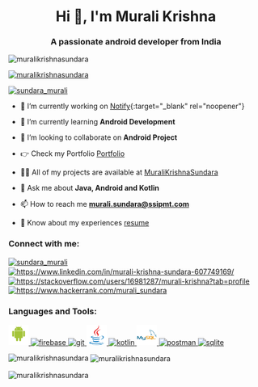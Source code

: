 <h1 align="center">Hi 👋, I'm Murali Krishna</h1>
<h3 align="center">A passionate android developer from India</h3>

<p align="left"> <img src="https://komarev.com/ghpvc/?username=muralikrishnasundara&label=Profile%20views&color=0e75b6&style=flat" alt="muralikrishnasundara" /> </p>

<p align="left"> <a href="https://github.com/ryo-ma/github-profile-trophy"><img src="https://github-profile-trophy.vercel.app/?username=muralikrishnasundara" alt="muralikrishnasundara" /></a> </p>

<p align="left"> <a href="https://twitter.com/sundara_murali" target="blank"><img src="https://img.shields.io/twitter/follow/sundara_murali?logo=twitter&style=for-the-badge" alt="sundara_murali" /></a> </p>

- 🔭 I’m currently working on [Notify](https://github.com/Kingbond470/Notify){:target="_blank" rel="noopener"}

- 🌱 I’m currently learning **Android Development**

- 👯 I’m looking to collaborate on **Android Project**

- 👉 Check my Portfolio [Portfolio](https://muralikrishnasundra.dorik.io/)

- 👨‍💻 All of my projects are available at [MuraliKrishnaSundara](https://github.com/MuraliKrishnaSundara?tab=repositories)

- 💬 Ask me about **Java, Android and Kotlin**

- 📫 How to reach me **murali.sundara@ssipmt.com**

- 📄 Know about my experiences [resume](https://drive.google.com/file/d/1I6XLmM4RcjO7POo8vi9L6mQ7QVVxxh3b/view)

<h3 align="left">Connect with me:</h3>
<p align="left">
<a href="https://twitter.com/sundara_murali" target="blank"><img align="center" src="https://raw.githubusercontent.com/rahuldkjain/github-profile-readme-generator/master/src/images/icons/Social/twitter.svg" alt="sundara_murali" height="30" width="40" /></a>
<a href="https://linkedin.com/in/https://www.linkedin.com/in/murali-krishna-sundara-607749169/" target="blank"><img align="center" src="https://raw.githubusercontent.com/rahuldkjain/github-profile-readme-generator/master/src/images/icons/Social/linked-in-alt.svg" alt="https://www.linkedin.com/in/murali-krishna-sundara-607749169/" height="30" width="40" /></a>
<a href="https://stackoverflow.com/users/https://stackoverflow.com/users/16981287/murali-krishna?tab=profile" target="blank"><img align="center" src="https://raw.githubusercontent.com/rahuldkjain/github-profile-readme-generator/master/src/images/icons/Social/stack-overflow.svg" alt="https://stackoverflow.com/users/16981287/murali-krishna?tab=profile" height="30" width="40" /></a>
<a href="https://www.hackerrank.com/https://www.hackerrank.com/murali_sundara" target="blank"><img align="center" src="https://raw.githubusercontent.com/rahuldkjain/github-profile-readme-generator/master/src/images/icons/Social/hackerrank.svg" alt="https://www.hackerrank.com/murali_sundara" height="30" width="40" /></a>
</p>

<h3 align="left">Languages and Tools:</h3>
<p align="left"> <a href="https://developer.android.com" target="_blank"> <img src="https://raw.githubusercontent.com/devicons/devicon/master/icons/android/android-original-wordmark.svg" alt="android" width="40" height="40"/> </a> <a href="https://firebase.google.com/" target="_blank"> <img src="https://www.vectorlogo.zone/logos/firebase/firebase-icon.svg" alt="firebase" width="40" height="40"/> </a> <a href="https://git-scm.com/" target="_blank"> <img src="https://www.vectorlogo.zone/logos/git-scm/git-scm-icon.svg" alt="git" width="40" height="40"/> </a> <a href="https://www.java.com" target="_blank"> <img src="https://raw.githubusercontent.com/devicons/devicon/master/icons/java/java-original.svg" alt="java" width="40" height="40"/> </a> <a href="https://kotlinlang.org" target="_blank"> <img src="https://www.vectorlogo.zone/logos/kotlinlang/kotlinlang-icon.svg" alt="kotlin" width="40" height="40"/> </a> <a href="https://www.mysql.com/" target="_blank"> <img src="https://raw.githubusercontent.com/devicons/devicon/master/icons/mysql/mysql-original-wordmark.svg" alt="mysql" width="40" height="40"/> </a> <a href="https://postman.com" target="_blank"> <img src="https://www.vectorlogo.zone/logos/getpostman/getpostman-icon.svg" alt="postman" width="40" height="40"/> </a> <a href="https://www.sqlite.org/" target="_blank"> <img src="https://www.vectorlogo.zone/logos/sqlite/sqlite-icon.svg" alt="sqlite" width="40" height="40"/> </a> </p>

<p><img align="left" src="https://github-readme-stats.vercel.app/api/top-langs?username=muralikrishnasundara&show_icons=true&locale=en&layout=compact" alt="muralikrishnasundara" /></p>

<p>&nbsp;<img align="center" src="https://github-readme-stats.vercel.app/api?username=muralikrishnasundara&show_icons=true&locale=en" alt="muralikrishnasundara" /></p>

<p><img align="center" src="https://github-readme-streak-stats.herokuapp.com/?user=muralikrishnasundara&" alt="muralikrishnasundara" /></p>
